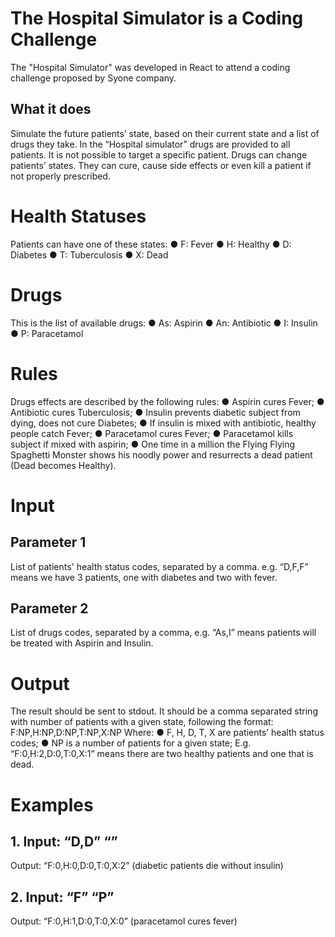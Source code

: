 # The Hospital Simulator is a Coding Challenge

The "Hospital Simulator" was developed in React to attend a coding challenge proposed by Syone company.

## What it does
Simulate the future patients’ state, based on their current state and a list of drugs they take.
In the “Hospital simulator” drugs are provided to all patients. It is not possible to target a specific patient.
Drugs can change patients’ states. They can cure, cause side effects or even kill a patient if not properly prescribed.

# Health Statuses
Patients can have one of these states:
● F: Fever
● H: Healthy
● D: Diabetes
● T: Tuberculosis
● X: Dead

# Drugs
This is the list of available drugs:
● As: Aspirin
● An: Antibiotic
● I: Insulin
● P: Paracetamol

# Rules
Drugs effects are described by the following rules:
● Aspirin cures Fever;
● Antibiotic cures Tuberculosis;
● Insulin prevents diabetic subject from dying, does not cure Diabetes;
● If insulin is mixed with antibiotic, healthy people catch Fever;
● Paracetamol cures Fever;
● Paracetamol kills subject if mixed with aspirin;
● One time in a million the Flying Flying Spaghetti Monster shows his noodly power
and resurrects a dead patient (Dead becomes Healthy).

# Input

## Parameter 1
List of patients' health status codes, separated by a comma. e.g. “D,F,F” means we have 3 patients, one with diabetes and two with fever.

## Parameter 2
List of drugs codes, separated by a comma, e.g. “As,I” means patients will be treated with Aspirin and Insulin.

# Output
The result should be sent to stdout.
It should be a comma separated string with number of patients with a given state, following the format:
F:NP,H:NP,D:NP,T:NP,X:NP
Where:
● F, H, D, T, X are patients’ health status codes;
● NP is a number of patients for a given state;
E.g. “F:0,H:2,D:0,T:0,X:1” means there are two healthy patients and one that is dead.

# Examples

## 1. Input: “D,D” “”
Output: “F:0,H:0,D:0,T:0,X:2” (diabetic patients die without insulin)

## 2. Input: “F” “P”
Output: “F:0,H:1,D:0,T:0,X:0” (paracetamol cures fever)